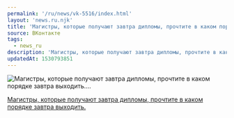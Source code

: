 ```yaml
---
permalink: '/ru/news/vk-5516/index.html'
layout: 'news.ru.njk'
title: 'Магистры, которые получают завтра дипломы, прочтите в каком порядке завтра выходить.…'
source: ВКонтакте
tags:
  - news_ru
description: 'Магистры, которые получают завтра дипломы, прочтите в каком порядке завтра выходить.…'
updatedAt: 1530793851
---
```

![Магистры, которые получают завтра дипломы, прочтите в каком порядке завтра выходить.…](https://sun9-63.userapi.com/impf/c841427/v841427299/49e59/d3TSz4Ej5RQ.jpg?size=1280x853&quality=96&sign=149c96dfb636f9bfcb4d9c0418033949&c_uniq_tag=48mb0GQFWgSq3jdr508lMfhXsZ6sIqMYDby0KKls-Dg&type=album)

[Магистры, которые получают завтра дипломы, прочтите в каком порядке завтра выходить.](https://m.vk.com/@physvsu-spiski-vruchenie-diplomov-magistrov)
